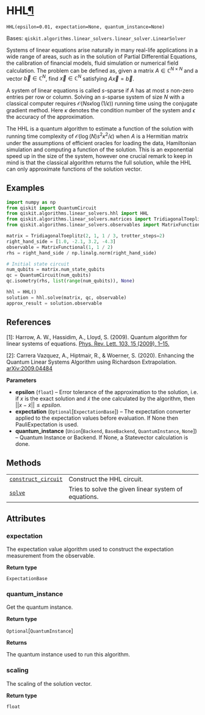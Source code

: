 # HHL[¶](#hhl "Permalink to this headline")

<span id="undefined" />

`HHL(epsilon=0.01, expectation=None, quantum_instance=None)`

Bases: `qiskit.algorithms.linear_solvers.linear_solver.LinearSolver`

Systems of linear equations arise naturally in many real-life applications in a wide range of areas, such as in the solution of Partial Differential Equations, the calibration of financial models, fluid simulation or numerical field calculation. The problem can be defined as, given a matrix $A\in\mathbb{C}^{N\times N}$ and a vector $\vec{b}\in\mathbb{C}^{N}$, find $\vec{x}\in\mathbb{C}^{N}$ satisfying $A\vec{x}=\vec{b}$.

A system of linear equations is called $s$-sparse if $A$ has at most $s$ non-zero entries per row or column. Solving an $s$-sparse system of size $N$ with a classical computer requires $\mathcal{ O }(Ns\kappa\log(1/\epsilon))$ running time using the conjugate gradient method. Here $\kappa$ denotes the condition number of the system and $\epsilon$ the accuracy of the approximation.

The HHL is a quantum algorithm to estimate a function of the solution with running time complexity of $\mathcal{ O }(\log(N)s^{2}\kappa^{2}/\epsilon)$ when $A$ is a Hermitian matrix under the assumptions of efficient oracles for loading the data, Hamiltonian simulation and computing a function of the solution. This is an exponential speed up in the size of the system, however one crucial remark to keep in mind is that the classical algorithm returns the full solution, while the HHL can only approximate functions of the solution vector.

## Examples

```python
import numpy as np
from qiskit import QuantumCircuit
from qiskit.algorithms.linear_solvers.hhl import HHL
from qiskit.algorithms.linear_solvers.matrices import TridiagonalToeplitz
from qiskit.algorithms.linear_solvers.observables import MatrixFunctional

matrix = TridiagonalToeplitz(2, 1, 1 / 3, trotter_steps=2)
right_hand_side = [1.0, -2.1, 3.2, -4.3]
observable = MatrixFunctional(1, 1 / 2)
rhs = right_hand_side / np.linalg.norm(right_hand_side)

# Initial state circuit
num_qubits = matrix.num_state_qubits
qc = QuantumCircuit(num_qubits)
qc.isometry(rhs, list(range(num_qubits)), None)

hhl = HHL()
solution = hhl.solve(matrix, qc, observable)
approx_result = solution.observable
```

## References

\[1]: Harrow, A. W., Hassidim, A., Lloyd, S. (2009). Quantum algorithm for linear systems of equations. [Phys. Rev. Lett. 103, 15 (2009), 1–15.](https://doi.org/10.1103/PhysRevLett.103.150502)

\[2]: Carrera Vazquez, A., Hiptmair, R., & Woerner, S. (2020). Enhancing the Quantum Linear Systems Algorithm using Richardson Extrapolation. [arXiv:2009.04484](http://arxiv.org/abs/2009.04484)

**Parameters**

*   **epsilon** (`float`) – Error tolerance of the approximation to the solution, i.e. if $x$ is the exact solution and $\tilde{x}$ the one calculated by the algorithm, then $||x - \tilde{x}|| \le epsilon$.
*   **expectation** (`Optional`\[`ExpectationBase`]) – The expectation converter applied to the expectation values before evaluation. If None then PauliExpectation is used.
*   **quantum\_instance** (`Union`\[`Backend`, `BaseBackend`, `QuantumInstance`, `None`]) – Quantum Instance or Backend. If None, a Statevector calculation is done.

## Methods

|                                                                                                                                                  |                                                      |
| ------------------------------------------------------------------------------------------------------------------------------------------------ | ---------------------------------------------------- |
| [`construct_circuit`](qiskit.algorithms.HHL.construct_circuit#qiskit.algorithms.HHL.construct_circuit "qiskit.algorithms.HHL.construct_circuit") | Construct the HHL circuit.                           |
| [`solve`](qiskit.algorithms.HHL.solve#qiskit.algorithms.HHL.solve "qiskit.algorithms.HHL.solve")                                                 | Tries to solve the given linear system of equations. |

## Attributes

<span id="undefined" />

### expectation

The expectation value algorithm used to construct the expectation measurement from the observable.

**Return type**

`ExpectationBase`

<span id="undefined" />

### quantum\_instance

Get the quantum instance.

**Return type**

`Optional`\[`QuantumInstance`]

**Returns**

The quantum instance used to run this algorithm.

<span id="undefined" />

### scaling

The scaling of the solution vector.

**Return type**

`float`
